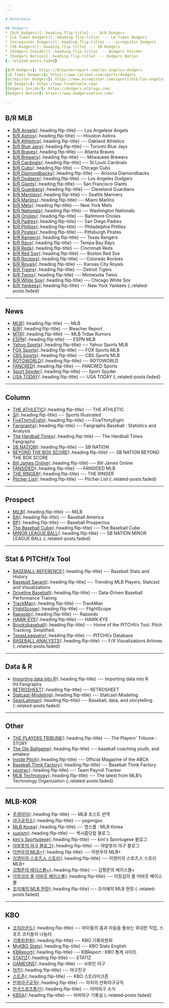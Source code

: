 ```yaml
---
---

# Reference

## Dodgers
* [B/R Dodgers]{:.heading.flip-title} --- B/R Dodgers
* [LA Times Dodgers]{:.heading.flip-title} --- LA Times Dodgers
* [ocregister Dodgers]{:.heading.flip-title} --- ocregister Dodgers
* [SB Dodgers]{:.heading.flip-title} --- SB Dodgers
* [Dodgers Insider]{:.heading.flip-title} --- Dodgers Insider
* [Dodgers Nation]{:.heading.flip-title} --- Dodgers Nation
{:.related-posts.faded}

[B/R Dodgers]: https://bleacherreport.com/los-angeles-dodgers
[LA Times Dodgers]: https://www.latimes.com/sports/dodgers
[ocregister Dodgers]: https://www.ocregister.com/sports/mlb/los-angeles-dodgers/
[SB Dodgers]: https://www.truebluela.com/
[Dodgers Insider]: https://dodgers.mlblogs.com/
[Dodgers Nation]: https://www.dodgersnation.com/

---
```


## B/R MLB
* [B/R Angels](https://bleacherreport.com/los-angeles-angels){:.heading.flip-title} --- Los Angelese Angels
* [B/R Astros](https://bleacherreport.com/houston-astros){:.heading.flip-title} --- Houston Astros
* [B/R Athletics](https://bleacherreport.com/oakland-athletics){:.heading.flip-title} --- Oakland Athletics
* [B/R Blue Jays](https://bleacherreport.com/toronto-blue-jays){:.heading.flip-title} --- Toronto Blue Jays
* [B/R Braves](https://bleacherreport.com/atlanta-braves){:.heading.flip-title} --- Atlanta Braves
* [B/R Brewers](https://bleacherreport.com/milwaukee-brewers){:.heading.flip-title} --- Milwaukee Brewers
* [B/R Cardinals](https://bleacherreport.com/st-louis-cardinals){:.heading.flip-title} --- St.Louis Cardinals
* [B/R Cubs](https://bleacherreport.com/chicago-cubs){:.heading.flip-title} --- Chicago Cubs
* [B/R Diamondbacks](https://bleacherreport.com/arizona-diamondbacks){:.heading.flip-title} --- Arizona Diamondbacks
* [B/R Dodgers](https://bleacherreport.com/los-angeles-dodgers){:.heading.flip-title} --- Los Angeles Dodgers
* [B/R Giants](https://bleacherreport.com/san-francisco-giants){:.heading.flip-title} --- San Francisco Giants
* [B/R Guardians](https://bleacherreport.com/cleveland-guardians){:.heading.flip-title} --- Cleveland Guardians
* [B/R Mariners](https://bleacherreport.com/seattle-mariners){:.heading.flip-title} --- Seattle Mariners
* [B/R Marlins](https://bleacherreport.com/miami-marlins){:.heading.flip-title} --- Miami Marlins
* [B/R Mets](https://bleacherreport.com/new-york-mets){:.heading.flip-title} --- New York Mets
* [B/R Nationals](https://bleacherreport.com/washington-nationals){:.heading.flip-title} --- Washington Nationals
* [B/R Orioles](https://bleacherreport.com/baltimore-orioles){:.heading.flip-title} --- Baltimore Orioles
* [B/R Padres](https://bleacherreport.com/san-diego-padres){:.heading.flip-title} --- San Diego Padres
* [B/R Phillies](https://bleacherreport.com/philadelphia-phillies){:.heading.flip-title} --- Philadelphia Phillies
* [B/R Pirates](https://bleacherreport.com/pittsburgh-pirates){:.heading.flip-title} --- Pittsburgh Pirates
* [B/R Rangers](https://bleacherreport.com/texas-rangers){:.heading.flip-title} --- Texas Rangers
* [B/R Rays](https://bleacherreport.com/tampa-bay-rays){:.heading.flip-title} --- Tempa Bay Rays
* [B/R Reds](https://bleacherreport.com/cincinnati-reds){:.heading.flip-title} --- Cincinnati Reds
* [B/R Red Sox](https://bleacherreport.com/boston-red-sox){:.heading.flip-title} --- Boston Red Sox
* [B/R Rockies](https://bleacherreport.com/colorado-rockies){:.heading.flip-title} --- Colorado Rockies
* [B/R Royals](https://bleacherreport.com/kansas-city-royals){:.heading.flip-title} --- Kansas City Royals
* [B/R Tigers](https://bleacherreport.com/detroit-tigers){:.heading.flip-title} --- Detroit Tigers
* [B/R Twins](https://bleacherreport.com/minnesota-twins){:.heading.flip-title} --- Minnesota Twins
* [B/R White Sox](https://bleacherreport.com/chicago-white-sox){:.heading.flip-title} --- Chicago White Sox
* [B/R Yankees](https://bleacherreport.com/new-york-yankees){:.heading.flip-title} --- New York Yankees
{:.related-posts.faded}

---

## News
* [MLB]{:.heading.flip-title} --- MLB
* [B/R]{:.heading.flip-title} --- Bleacher Report
* [MTR]{:.heading.flip-title} --- MLB Trdae Rumors
* [ESPN]{:.heading.flip-title} --- ESPN MLB
* [Yahoo Sports]{:.heading.flip-title} --- Yahoo Sports MLB
* [FOX Sports]{:.heading.flip-title} --- FOX Sports MLB
* [CBS Sports]{:.heading.flip-title} --- CBS Sports MLB
* [ROTOWORLD]{:.heading.flip-title} --- ROTOWORLD
* [FANCRED]{:.heading.flip-title} --- FANCRED Sports
* [Sport Spyder]{:.heading.flip-title} --- Sport Spyder
* [USA TODAY]{:.heading.flip-title} --- USA TODAY
{:.related-posts.faded}

[MLB]: https://www.mlb.com/
[B/R]: http://bleacherreport.com/mlb/
[MTR]: https://www.mlbtraderumors.com/
[ESPN]: http://www.espn.com/mlb/
[Yahoo Sports]: https://sports.yahoo.com/mlb/
[FOX Sports]: http://www.foxsports.com/mlb
[CBS Sports]: https://www.cbssports.com/mlb/
[ROTOWORLD]: http://www.rotoworld.com/sports/mlb/baseball?ls=roto:mlb:gnav/
[FANCRED]: https://fancredsports.com/Categories/baseball/
[Sport Spyder]: http://sportspyder.com/sports/mlb/news/
[USA TODAY]: https://www.usatoday.com/sports/mlb/

---

## Column
* [THE ATHLETIC]{:.heading.flip-title} --- THE ATHLETIC
* [SI]{:.heading.flip-title} --- Sports Illustrated
* [FiveThirtyEight]{:.heading.flip-title} --- FiveThirtyEight
* [Fangraphs]{:.heading.flip-title} --- Fangraphs Baseball : Statistics and Analysis
* [The Hardball Times]{:.heading.flip-title} --- The Hardball Times Fangraphs
* [SB NATION]{:.heading.flip-title} --- SB NATION
* [BEYOND THE BOX SCORE]{:.heading.flip-title} --- SB NATION BEYOND THE BOX SCORE
* [Bill James Online]{:.heading.flip-title} --- Bill James Online
* [FANSIDED]{:.heading.flip-title} --- FANSIDED MLB
* [THE RINGER]{:.heading.flip-title} --- THE RINGER
* [Pitcher List]{:.heading.flip-title} --- Pitcher List
{:.related-posts.faded}

[THE ATHLETIC]: https://theathletic.com/
[SI]: https://www.si.com/mlb/
[FiveThirtyEight]: https://fivethirtyeight.com/tag/mlb/
[Fangraphs]: https://www.fangraphs.com/
[The Hardball Times]: https://tht.fangraphs.com/
[SB NATION]: https://www.sbnation.com/mlb/
[BEYOND THE BOX SCORE]: https://www.beyondtheboxscore.com/
[Bill James Online]: https://www.billjamesonline.com/
[FANSIDED]: https://fansided.com/mlb/
[THE RINGER]: https://www.theringer.com/mlb/
[Pitcher List]: https://www.pitcherlist.com/

---

## Prospect
* [MiLB]{:.heading.flip-title} --- MiLB
* [BA]{:.heading.flip-title} --- Baseball America
* [BP]{:.heading.flip-title} --- Baseball Prospectus
* [The Baseball Cube]{:.heading.flip-title} --- The Baseball Cube
* [MINOR LEAGUE BALL]{:.heading.flip-title} --- SB NATION MINOR LEAGUE BALL
{:.related-posts.faded}

[MiLB]: https://www.milb.com/
[BA]: https://www.baseballamerica.com/
[BP]: https://www.baseballprospectus.com/
[The Baseball Cube]: http://www.thebaseballcube.com/prospects/
[MINOR LEAGUE BALL]: https://www.minorleagueball.com/

---

## Stat & PITCHf/x Tool
* [BASEBALL-REFERENCE]{:.heading.flip-title} --- Baseball Stats and History
* [Baseball Savant]{:.heading.flip-title} --- Trending MLB Players, Statcast and Visualizations
* [Driveline Baseball]{:.heading.flip-title} --- Data-Driven Baseball Performance Trainng
* [TrackMan]{:.heading.flip-title} --- TrackMan
* [FlightScope]{:.heading.flip-title} --- FlightScope
* [Rapsodo]{:.heading.flip-title} --- Rapsodo
* [HAWK-EYE]{:.heading.flip-title} --- HAWK-EYE
* [Brooksbaseball]{:.heading.flip-title} --- Home of the PITCHf/x Tool. Pitch Tracking. Simplified.
* [TexasLeaguers]{:.heading.flip-title} --- PITCHf/x Database
* [BASEBALL ANALYSTS]{:.heading.flip-title} --- F/X Visualizations Arhives
{:.related-posts.faded}

[BASEBALL-REFERENCE]: http://www.baseball-reference.com/
[Baseball Savant]: https://baseballsavant.mlb.com/
[Driveline Baseball]: https://www.drivelinebaseball.com/
[TrackMan]: https://trackmanbaseball.com/
[FlightScope]: https://baseball.flightscope.com/
[Rapsodo]: https://rapsodo.com/baseball/
[HAWK-EYE]: https://www.hawkeyeinnovations.com/sports/baseball
[Brooksbaseball]: http://www.brooksbaseball.net/
[TexasLeaguers]: http://pitchfx.texasleaguers.com/
[BASEBALL ANALYSTS]: http://baseballanalysts.com/archives/fx_visualizatio_1/

---

## Data & R
* [Importing data into R]{:.heading.flip-title} --- Importing data into R tht.Fangraphs
* [RETROSHEET]{:.heading.flip-title} --- RETROSHEET
* [Statcast-Modeling]{:.heading.flip-title} --- Statcast-Modeling
* [SeanLahman]{:.heading.flip-title} --- Baseball, data, and storytelling
{:.related-posts.faded}

[RETROSHEET]: https://www.retrosheet.org/game.html/
[Importing data into R]: https://tht.fangraphs.com/tht-live/importing-data-into-r/
[Statcast-Modeling]: https://github.com/BillPetti/Statcast-Modeling/
[SeanLahman]: http://www.seanlahman.com/

---

## Other
* [THE PLAYERS TRIBUNE]{:.heading.flip-title} --- The Players' Tribune : STORY
* [The Ole Ballgame]{:.heading.flip-title} --- baseball coaching youth, and amateur
* [Inside Ptich]{:.heading.flip-title} --- Official Magazine of the ABCA
* [Baseball Think Factory]{:.heading.flip-title} --- Baseball Think Factory
* [spotrac]{:.heading.flip-title} --- Team Payroll Tracker
* [MLB Technology]{:.heading.flip-title} --- The latest from MLB’s Technology Organization
{:.related-posts.faded}

[THE PLAYERS TRIBUNE]: https://www.theplayerstribune.com/en-us/sports/baseball/
[The Ole Ballgame]: http://www.theoleballgame.com/
[Inside Ptich]: http://www.theoleballgame.com/
[Baseball Think Factory]: http://www.baseballthinkfactory.org/
[spotrac]: https://www.spotrac.com/mlb/payroll/
[MLB Technology]: https://technology.mlblogs.com/

---

## MLB-KOR
* [주경야덕]{:.heading.flip-title} --- MLB 포스트 번역
* [야구공작소]{:.heading.flip-title} --- yagongso
* [MLB Korea]{:.heading.flip-title} --- 엠스플 : MLB Korea
* [suxism]{:.heading.flip-title} --- 썩시즘닷컴 블로그
* [kini's Sportugese]{:.heading.flip-title} --- kini's Sportugese 블로그
* [야알못의 야구 블로그]{:.heading.flip-title} --- 야알못의 야구 블로그
* [이현우의 MLB+]{:.heading.flip-title} --- 이현우의 MLB+
* [이영미의 스포츠人 스토리]{:.heading.flip-title} --- 이영미의 스포츠人 스토리 MLB+
* [김형준의 베이스볼+]{:.heading.flip-title} --- 김형준의 베이스볼+
* [이창섭의 올 어바웃 베이스볼]{:.heading.flip-title} --- 이창섭의 올 어바웃 베이스볼
* [조미예의 MLB 현장]{:.heading.flip-title} --- 조미예의 MLB 현장
{:.related-posts.faded}

[주경야덕]: https://post.naver.com/my.nhn?memberNo=25448623
[야구공작소]: http://www.yagongso.com/
[MLB Korea]: http://mlb.mbcsportsplus.com/#07D0/
[suxism]: http://suxism.com/
[kini's Sportugese]: https://kini.kr/
[야알못의 야구 블로그]: https://ladodgers.tistory.com/
[이현우의 MLB+]: https://sports.news.naver.com/column/columnList.nhn?expertId=1231
[이영미의 스포츠人 스토리]: https://sports.news.naver.com/column/columnList.nhn?expertId=531
[김형준의 베이스볼+]: https://sports.news.naver.com/column/columnList.nhn?expertId=214
[이창섭의 올 어바웃 베이스볼]: https://sports.news.naver.com/column/columnList.nhn?expertId=656
[조미예의 MLB 현장]: https://sports.media.daum.net/sports/column/355

---

## KBO
* [코치라운드]{:.heading.flip-title} --- 아이들의 몸과 마음을 돌보는 위대한 직업, 스포츠 코치들의 나눔터
* [기록위원회]{:.heading.flip-title} --- KBO 기록위원회
* [MyKBO Stats]{:.heading.flip-title} --- KBO Stats English
* [KBReport]{:.heading.flip-title} --- KBReport : KBO 통계 사이트
* [STATIZ]{:.heading.flip-title} --- STATIZ
* [GAMEONE]{:.heading.flip-title} --- 사회인 야구
* [야친]{:.heading.flip-title} --- 야구친구
* [스트존]{:.heading.flip-title} --- KBO 스트라이크존
* [만화야구규칙]{:.heading.flip-title} --- 마치의 만화야구규칙
* [한국스포츠통신]{:.heading.flip-title} --- 아마야구 소식
* [KBSA]{:.heading.flip-title} --- 아마야구 기록실
{:.related-posts.faded}

[코치라운드]: http://coachround.com/
[기록위원회]: https://www.koreabaseball.com/About/Committee/RecordRaw.aspx#n103/
[MyKBO Stats]: https://mykbostats.com/
[KBReport]: http://www.kbreport.com/main/
[STATIZ]: http://www.statiz.co.kr/main.php/
[GAMEONE]: http://www.gameone.kr/
[야친]: https://yachin.co.kr/
[스트존]: https://strikes.zone/
[만화야구규칙]: https://blog.naver.com/march322/10167300485
[한국스포츠통신]: http://www.apsk.co.kr/news/articleList.html?sc_section_code=S1N1&view_type=sm
[KBSA]: http://www.korea-baseball.com/record/record/player_record

---
